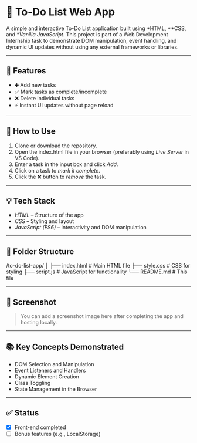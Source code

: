 # 📝 To-Do List Web App

A simple and interactive To-Do List application built using *HTML, **CSS, and **Vanilla JavaScript*. This project is part of a Web Development Internship task to demonstrate DOM manipulation, event handling, and dynamic UI updates without using any external frameworks or libraries.

---

## 📌 Features

- ➕ Add new tasks
- ✅ Mark tasks as complete/incomplete
- ❌ Delete individual tasks
- ⚡ Instant UI updates without page reload

---

## 🚀 How to Use

1. Clone or download the repository.
2. Open the index.html file in your browser (preferably using *Live Server* in VS Code).
3. Enter a task in the input box and click *Add*.
4. Click on a task to *mark it complete*.
5. Click the ❌ button to *remove* the task.

---

## 💡 Tech Stack

- *HTML* – Structure of the app
- *CSS* – Styling and layout
- *JavaScript (ES6)* – Interactivity and DOM manipulation

---

## 📂 Folder Structure

/to-do-list-app/ │ ├── index.html         # Main HTML file ├── style.css          # CSS for styling ├── script.js          # JavaScript for functionality └── README.md          # This file

---

## 📸 Screenshot

> You can add a screenshot image here after completing the app and hosting locally.

---

## 📚 Key Concepts Demonstrated

- DOM Selection and Manipulation
- Event Listeners and Handlers
- Dynamic Element Creation
- Class Toggling
- State Management in the Browser

---

## ✅ Status

- [x] Front-end completed  
- [ ] Bonus features (e.g., LocalStorage)